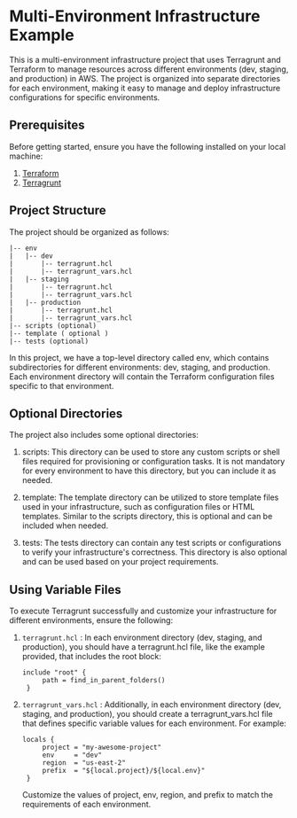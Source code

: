 # Multi-Environment Infrastructure Example

This is a multi-environment infrastructure project that uses Terragrunt and Terraform to manage resources across different environments (dev, staging, and production) in AWS. The project is organized into separate directories for each environment, making it easy to manage and deploy infrastructure configurations for specific environments.

## Prerequisites

Before getting started, ensure you have the following installed on your local machine:

1. [Terraform](https://www.terraform.io/downloads.html)
2. [Terragrunt](https://terragrunt.gruntwork.io/docs/getting-started/install/)

## Project Structure

The project should be organized as follows:

```
|-- env
|	|-- dev
|	    |-- terragrunt.hcl
|       |-- terragrunt_vars.hcl
|	|-- staging
|	    |-- terragrunt.hcl
|       |-- terragrunt_vars.hcl
|	|-- production
|	    |-- terragrunt.hcl
|       |-- terragrunt_vars.hcl
|-- scripts (optional)
|-- template ( optional )
|-- tests (optional)
```

In this project, we have a top-level directory called env, which contains subdirectories for different environments: dev, staging, and production. Each environment directory will contain the Terraform configuration files specific to that environment.

## Optional Directories

The project also includes some optional directories:

1. scripts: This directory can be used to store any custom scripts or shell files required for provisioning or configuration tasks. It is not mandatory for every environment to have this directory, but you can include it as needed.

2. template: The template directory can be utilized to store template files used in your infrastructure, such as configuration files or HTML templates. Similar to the scripts directory, this is optional and can be included when needed.

3. tests: The tests directory can contain any test scripts or configurations to verify your infrastructure's correctness. This directory is also optional and can be used based on your project requirements.

## Using Variable Files

To execute Terragrunt successfully and customize your infrastructure for different environments, ensure the following:

1. `terragrunt.hcl` : In each environment directory (dev, staging, and production), you should have a terragrunt.hcl file, like the example provided, that includes the root block:
   ```
   include "root" {
        path = find_in_parent_folders()
    }
   ```
2. `terragrunt_vars.hcl` : Additionally, in each environment directory (dev, staging, and production), you should create a terragrunt_vars.hcl file that defines specific variable values for each environment. For example:
   ```
   locals {
        project = "my-awesome-project"
        env     = "dev"
        region  = "us-east-2"
        prefix  = "${local.project}/${local.env}"
    }
   ```
   Customize the values of project, env, region, and prefix to match the requirements of each environment.
